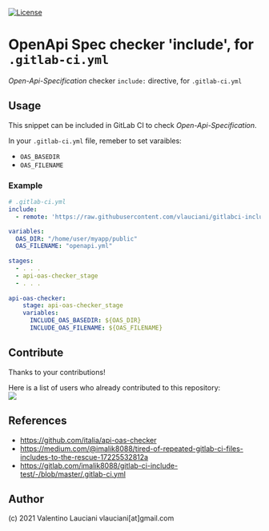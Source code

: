 [![License](https://img.shields.io/badge/license-MIT-lightgrey.svg)](https://github.com/vlauciani/gitlabci-include-for-api-oas-checker/blob/main/LICENSE)

# OpenApi Spec checker  'include', for `.gitlab-ci.yml`
*Open-Api-Specification* checker `include:` directive, for `.gitlab-ci.yml`

## Usage

This snippet can be included in GitLab CI to check *Open-Api-Specification*.

In your `.gitlab-ci.yml` file, remeber to set varaibles:
- `OAS_BASEDIR` 
- `OAS_FILENAME`

### Example

```yml
# .gitlab-ci.yml
include:
  - remote: 'https://raw.githubusercontent.com/vlauciani/gitlabci-include-for-api-oas-checker/main/api-oas-checker.yml'

variables:
  OAS_DIR: "/home/user/myapp/public"
  OAS_FILENAME: "openapi.yml"
    
stages:
  - . . .
  - api-oas-checker_stage
  - . . .
  
api-oas-checker:
    stage: api-oas-checker_stage
    variables:
      INCLUDE_OAS_BASEDIR: ${OAS_DIR}
      INCLUDE_OAS_FILENAME: ${OAS_FILENAME}
```

## Contribute
Thanks to your contributions!

Here is a list of users who already contributed to this repository: \
<a href="https://github.com/vlauciani/gitlabci-include-for-api-oas-checker/graphs/contributors">
  <img src="https://contrib.rocks/image?repo=vlauciani/gitlabci-include-for-api-oas-checker" />
</a>

## References
- https://github.com/italia/api-oas-checker
- https://medium.com/@imalik8088/tired-of-repeated-gitlab-ci-files-includes-to-the-rescue-17225532812a
- https://gitlab.com/imalik8088/gitlab-ci-include-test/-/blob/master/.gitlab-ci.yml

## Author
(c) 2021 Valentino Lauciani vlauciani[at]gmail.com

